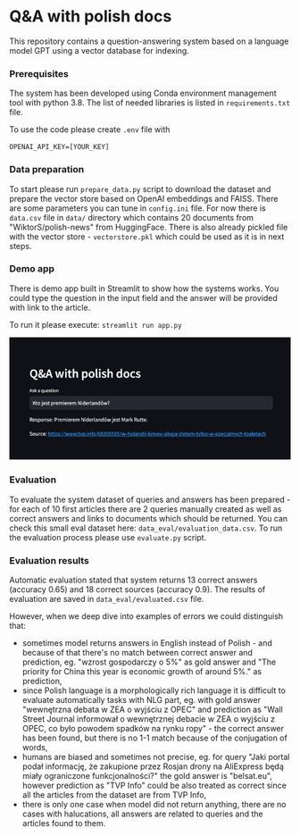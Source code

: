 # Q&A with polish docs

This repository contains a question-answering system based on a language model GPT using a vector database for indexing.

### Prerequisites

The system has been developed using Conda environment management tool with python 3.8. The list of needed libraries is listed in `requirements.txt` file.

To use the code please create `.env` file with 
```
OPENAI_API_KEY=[YOUR_KEY]
```

### Data preparation

To start please run `prepare_data.py` script to download the dataset and prepare the vector store based on OpenAI embeddings and FAISS. There are some parameters you can tune in `config.ini` file. For now there is `data.csv` file in `data/` directory which contains 20 documents from "WiktorS/polish-news" from HuggingFace. There is also already pickled file with the vector store - `vectorstore.pkl` which could be used as it is in next steps.

### Demo app

There is demo app built in Streamlit to show how the systems works. You could type the question in the input field and the answer will be provided with link to the article.

To run it please execute: `streamlit run app.py`

![img.png](misc/img.png)

### Evaluation

To evaluate the system dataset of queries and answers has been prepared - for each of 10 first articles there are 2 queries manually created as well as correct answers and links to documents which should be returned. You can check this small eval dataset here: `data_eval/evaluation_data.csv`. To run the evaluation process please use `evaluate.py` script.

### Evaluation results

Automatic evaluation stated that system returns 13 correct answers (accuracy 0.65) and 18 correct sources (accuracy 0.9). The results of evaluation are saved in `data_eval/evaluated.csv` file. 

However, when we deep dive into examples of errors we could distinguish that:
* sometimes model returns answers in English instead of Polish - and because of that there's no match between correct answer and prediction, eg. "wzrost gospodarczy o 5%" as gold answer and "The priority for China this year is economic growth of around 5%." as prediction,
* since Polish language is a morphologically rich language it is difficult to evaluate automatically tasks with NLG part, eg. with gold answer "wewnętrzna debata w ZEA o wyjściu z OPEC" and prediction as "Wall Street Journal informował o wewnętrznej debacie w ZEA o wyjściu z OPEC, co było powodem spadków na rynku ropy" - the correct answer has been found, but there is no 1-1 match because of the conjugation of words,
* humans are biased and sometimes not precise, eg. for query "Jaki portal podał informację, że zakupione przez Rosjan drony na  AliExpress będą miały ograniczone funkcjonalności?" the gold answer is "belsat.eu", however prediction as "TVP Info" could be also treated as correct since all the articles from the dataset are from TVP Info,
* there is only one case when model did not return anything, there are no cases with halucations, all answers are related to queries and the articles found to them.

